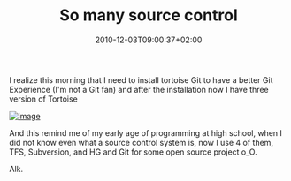 ﻿---
title: "So many source control"
description: ""
date: 2010-12-03T09:00:37+02:00
draft: false
tags: [General]
categories: [General]
---
I realize this morning that I need to install tortoise Git to have a better Git Experience (I'm not a Git fan) and after the installation now I have three version of Tortoise

[![image](https://www.codewrecks.com/blog/wp-content/uploads/2010/12/image_thumb.png "image")](https://www.codewrecks.com/blog/wp-content/uploads/2010/12/image.png)

And this remind me of my early age of programming at high school, when I did not know even what a source control system is, now I use 4 of them, TFS, Subversion, and HG and Git for some open source project o\_O.

Alk.
